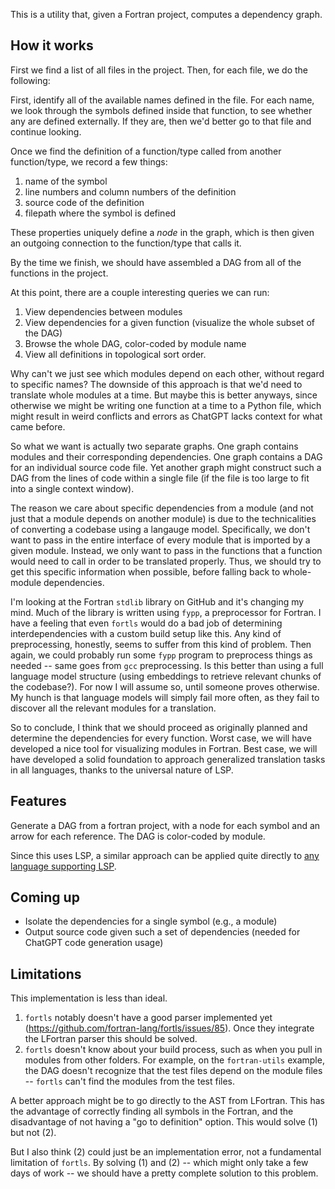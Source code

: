 This is a utility that, given a Fortran project, computes a dependency graph.

## How it works

First we find a list of all files in the project. Then, for each file, we do the following:

First, identify all of the available names defined in the file. For each name, we look through the symbols defined inside that function, to see whether any are defined externally. If they are, then we'd better go to that file and continue looking. 

Once we find the definition of a function/type called from another function/type, we record a few things:

1. name of the symbol
2. line numbers and column numbers of the definition
3. source code of the definition
4. filepath where the symbol is defined

These properties uniquely define a *node* in the graph, which is then given an outgoing connection to the function/type that calls it. 

By the time we finish, we should have assembled a DAG from all of the functions in the project. 

At this point, there are a couple interesting queries we can run:

1. View dependencies between modules
2. View dependencies for a given function (visualize the whole subset of the DAG)
3. Browse the whole DAG, color-coded by module name
4. View all definitions in topological sort order. 

Why can't we just see which modules depend on each other, without regard to specific names? The downside of this approach is that we'd need to translate whole modules at a time. But maybe this is better anyways, since otherwise we might be writing one function at a time to a Python file, which might result in weird conflicts and errors as ChatGPT lacks context for what came before. 

So what we want is actually two separate graphs. One graph contains modules and their corresponding dependencies. One graph contains a DAG for an individual source code file. Yet another graph might construct such a DAG from the lines of code within a single file (if the file is too large to fit into a single context window). 

The reason we care about specific dependencies from a module (and not just that a module depends on another module) is due to the technicalities of converting a codebase using a langauge model. Specifically, we don't want to pass in the entire interface of every module that is imported by a given module. Instead, we only want to pass in the functions that a function would need to call in order to be translated properly. Thus, we should try to get this specific information when possible, before falling back to whole-module dependencies. 

I'm looking at the Fortran `stdlib` library on GitHub and it's changing my mind. Much of the library is written using `fypp`, a preprocessor for Fortran. I have a feeling that even `fortls` would do a bad job of determining interdependencies with a custom build setup like this. Any kind of preprocessing, honestly, seems to suffer from this kind of problem. Then again, we could probably run some `fypp` program to preprocess things as needed -- same goes from `gcc` preprocessing. Is this better than using a full language model structure (using embeddings to retrieve relevant chunks of the codebase?). For now I will assume so, until someone proves otherwise. My hunch is that language models will simply fail more often, as they fail to discover all the relevant modules for a translation. 

So to conclude, I think that we should proceed as originally planned and determine the dependencies for every function. Worst case, we will have developed a nice tool for visualizing modules in Fortran. Best case, we will have developed a solid foundation to approach generalized translation tasks in all languages, thanks to the universal nature of LSP. 

## Features

Generate a DAG from a fortran project, with a node for each symbol and an arrow for each reference. The DAG is color-coded by module. 

Since this uses LSP, a similar approach can be applied quite directly to [any language supporting LSP](https://langserver.org/).

## Coming up

- Isolate the dependencies for a single symbol (e.g., a module)
- Output source code given such a set of dependencies (needed for ChatGPT code generation usage)

## Limitations

This implementation is less than ideal. 

1. `fortls` notably doesn't have a good parser implemented yet (https://github.com/fortran-lang/fortls/issues/85). Once they integrate the LFortran parser this should be solved.
2. `fortls` doesn't know about your build process, such as when you pull in modules from other folders. For example, on the `fortran-utils` example, the DAG doesn't recognize that the test files depend on the module files -- `fortls` can't find the modules from the test files. 

A better approach might be to go directly to the AST from LFortran. This has the advantage of correctly finding all symbols in the Fortran, and the disadvantage of not having a "go to definition" option. This would solve (1) but not (2).

But I also think (2) could just be an implementation error, not a fundamental limitation of `fortls`. By solving (1) and (2) -- which might only take a few days of work -- we should have a pretty complete solution to this problem. 

